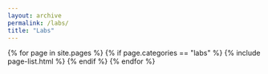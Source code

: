 ```yaml
---
layout: archive
permalink: /labs/
title: "Labs"
---
```


<div class="tiles">
{% for page in site.pages  %}
	{% if page.categories == "labs" %}
	   {% include page-list.html %}
	{% endif %} 
{% endfor %}
</div>